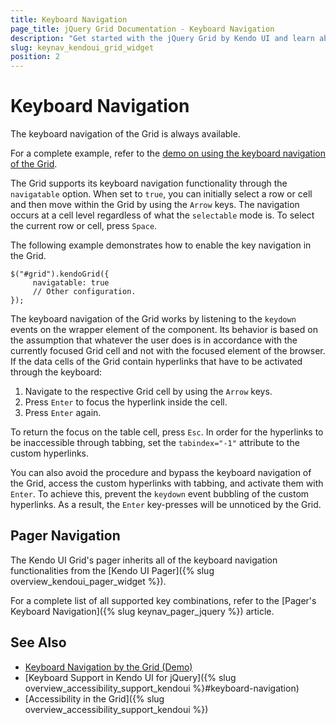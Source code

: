 ```yaml
---
title: Keyboard Navigation
page_title: jQuery Grid Documentation - Keyboard Navigation
description: "Get started with the jQuery Grid by Kendo UI and learn about the accessibility support it provides through its keyboard navigation functionality."
slug: keynav_kendoui_grid_widget
position: 2
---
```


# Keyboard Navigation

The keyboard navigation of the Grid is always available.

For a complete example, refer to the [demo on using the keyboard navigation of the Grid](https://demos.telerik.com/kendo-ui/grid/keyboard-navigation).  

The Grid supports its keyboard navigation functionality through the `navigatable` option. When set to `true`, you can initially select a row or cell and then move within the Grid by using the `Arrow` keys. The navigation occurs at a cell level regardless of what the `selectable` mode is. To select the current row or cell, press `Space`.

The following example demonstrates how to enable the key navigation in the Grid.

    $("#grid").kendoGrid({
         navigatable: true
         // Other configuration.
    });

The keyboard navigation of the Grid works by listening to the `keydown` events on the wrapper element of the component. Its behavior is based on the assumption that whatever the user does is in accordance with the currently focused Grid cell and not with the focused element of the browser. If the data cells of the Grid contain hyperlinks that have to be activated through the keyboard:

1. Navigate to the respective Grid cell by using the `Arrow` keys.
1. Press `Enter` to focus the hyperlink inside the cell.
1. Press `Enter` again.

To return the focus on the table cell, press `Esc`. In order for the hyperlinks to be inaccessible through tabbing, set the `tabindex="-1"` attribute to the custom hyperlinks.

You can also avoid the procedure and bypass the keyboard navigation of the Grid, access the custom hyperlinks with tabbing, and activate them with `Enter`. To achieve this, prevent the `keydown` event bubbling of the custom hyperlinks. As a result, the `Enter` key-presses will be unnoticed by the Grid.

## Pager Navigation

The Kendo UI Grid's pager inherits all of the keyboard navigation functionalities from the [Kendo UI Pager]({% slug overview_kendoui_pager_widget %}).

For a complete list of all supported key combinations, refer to the [Pager's Keyboard Navigation]({% slug keynav_pager_jquery %}) article.

## See Also

* [Keyboard Navigation by the Grid (Demo)](https://demos.telerik.com/kendo-ui/grid/keyboard-navigation)
* [Keyboard Support in Kendo UI for jQuery]({% slug overview_accessibility_support_kendoui %}#keyboard-navigation)
* [Accessibility in the Grid]({% slug overview_accessibility_support_kendoui %})
